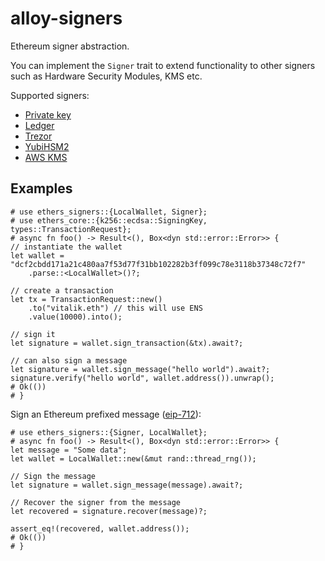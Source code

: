 # alloy-signers

Ethereum signer abstraction.

You can implement the `Signer` trait to extend functionality to other signers
such as Hardware Security Modules, KMS etc.

Supported signers:
- [Private key](./src/wallet)
- [Ledger](./src/ledger)
- [Trezor](./src/trezor)
- [YubiHSM2](./src/wallet/yubi.rs)
- [AWS KMS](./src/aws)

## Examples

<!-- TODO -->

```rust,no_run
# use ethers_signers::{LocalWallet, Signer};
# use ethers_core::{k256::ecdsa::SigningKey, types::TransactionRequest};
# async fn foo() -> Result<(), Box<dyn std::error::Error>> {
// instantiate the wallet
let wallet = "dcf2cbdd171a21c480aa7f53d77f31bb102282b3ff099c78e3118b37348c72f7"
    .parse::<LocalWallet>()?;

// create a transaction
let tx = TransactionRequest::new()
    .to("vitalik.eth") // this will use ENS
    .value(10000).into();

// sign it
let signature = wallet.sign_transaction(&tx).await?;

// can also sign a message
let signature = wallet.sign_message("hello world").await?;
signature.verify("hello world", wallet.address()).unwrap();
# Ok(())
# }
```

Sign an Ethereum prefixed message ([eip-712](https://eips.ethereum.org/EIPS/eip-712)):

```rust,no_run
# use ethers_signers::{Signer, LocalWallet};
# async fn foo() -> Result<(), Box<dyn std::error::Error>> {
let message = "Some data";
let wallet = LocalWallet::new(&mut rand::thread_rng());

// Sign the message
let signature = wallet.sign_message(message).await?;

// Recover the signer from the message
let recovered = signature.recover(message)?;

assert_eq!(recovered, wallet.address());
# Ok(())
# }
```
